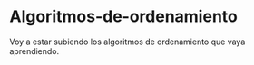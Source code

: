 # Algoritmos-de-ordenamiento

Voy a estar subiendo los algoritmos de ordenamiento que vaya aprendiendo.

